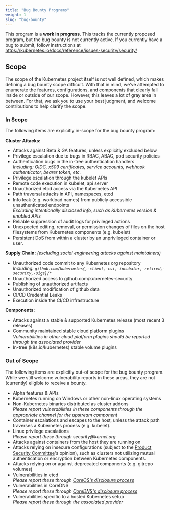 ```yaml
---
title: "Bug Bounty Programs"
weight: 1
slug: "bug-bounty"
---
```


This program is a **work in progress**. This tracks the currently proposed program, but the bug
bounty is not currently active. If you currently have a bug to submit, follow instructions at https://kubernetes.io/docs/reference/issues-security/security/

## Scope

The scope of the Kubernetes project itself is not well defined, which makes defining a bug bounty
scope difficult. With that in mind, we've attempted to enumerate the features, configurations, and
components that clearly fall inside or outside of our scope. However, this leaves a lot of gray area
in between. For that, we ask you to use your best judgment, and welcome contributions to help
clarify the scope.

### In Scope

The following items are explicitly in-scope for the bug bounty program:

**Cluster Attacks:**

- Attacks against Beta & GA features, unless explicitly excluded below
- Privilege escalation due to bugs in RBAC, ABAC, pod security policies
- Authentication bugs in the in-tree authentication handlers<br>
  _Including: OIDC, x509 certificates, service accounts, webhook authenticator, bearer token, etc._
- Privilege escalation through the kubelet APIs
- Remote code execution in kubelet, api server
- Unauthorized etcd access via the Kubernetes API
- Path traversal attacks in API, namespaces, etcd
- Info leak (e.g. workload names) from publicly accessible unauthenticated endpoints<br>
  _Excluding intentionally disclosed info, such as Kubernetes version & enabled APIs_
- Reliable suppression of audit logs for privileged actions
- Unexpected editing, removal, or permission changes of files on the host filesystems from
  Kubernetes components (e.g. kubelet)
- Persistent DoS from within a cluster by an unprivileged container or user.

**Supply Chain:** _(excluding social engineering attacks against maintainers)_

- Unauthorized code commit to any Kubernetes org repository<br>
  _Including: `github.com/kubernetes{,-client,-csi,-incubator,-retired,-security,-sigs}/*`_
- Unauthorized access to github.com/kubernetes-security
- Publishing of unauthorized artifacts
- Unauthorized modification of github data
- CI/CD Credential Leaks
- Execution inside the CI/CD infrastructure

**Components:**

- Attacks against a stable & supported Kubernetes release (most recent 3 releases)
- Community maintained stable cloud platform plugins<br>
  _Vulnerabilities in other cloud platform plugins should be reported through the associated provider_
- In-tree (k8s.io/kubernetes) stable volume plugins

### Out of Scope

The following items are explicitly out-of scope for the bug bounty program. While we still welcome
vulnerability reports in these areas, they are not (currently) eligible to receive a bounty.

- Alpha features & APIs
- Kubernetes running on Windows or other non-linux operating systems
- Non-Kubernetes binaries distributed as cluster addons<br>
  _Please report vulnerabilities in these components through the appropriate channel for the
  upstream component_
- Container escalations and escapes to the host, unless the attack path traverses a Kubernetes
  process (e.g. kubelet).
- Linux privilege escalations<br>
  _Please report these through security@kernel.org_
- Attacks against containers from the host they are running on
- Attacks relying on insecure configurations (subject to the [Product Security Committee][]'s opinion),
  such as clusters not utilizing mutual authentication or encryption between Kubernetes components.
- Attacks relying on or against deprecated components (e.g. gitrepo volumes)
- Vulnerabilities in etcd<br>
  _Please report these through [CoreOS's disclosure process][]_
- Vulnerabilities in CoreDNS<br>
  _Please report these through [CoreDNS's disclosure process][]_
- Vulnerabilities specific to a hosted Kubernetes setup<br>
  _Please report these through the associated provider_

[Product Security Committee]: https://git.k8s.io/security/security-release-process.md#product-security-committee-psc
[CoreOS's disclosure process]: https://coreos.com/security/disclosure/
[CoreDNS's disclosure process]: https://github.com/coredns/coredns#security
